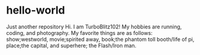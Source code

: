 # hello-world
Just another repository
Hi. I am TurboBlitz102! My hobbies are running, coding, and photography. My favorite things are as follows: show;westworld, movie;spirited away, book;the phantom toll booth/life of pi, place;the capital, and superhere; the Flash/Iron man.

